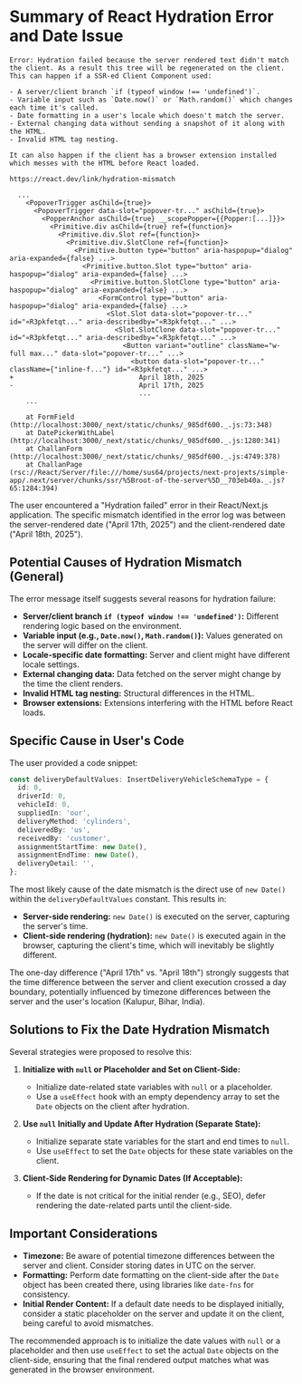 
# Summary of React Hydration Error and Date Issue


```
Error: Hydration failed because the server rendered text didn't match the client. As a result this tree will be regenerated on the client. This can happen if a SSR-ed Client Component used:

- A server/client branch `if (typeof window !== 'undefined')`.
- Variable input such as `Date.now()` or `Math.random()` which changes each time it's called.
- Date formatting in a user's locale which doesn't match the server.
- External changing data without sending a snapshot of it along with the HTML.
- Invalid HTML tag nesting.

It can also happen if the client has a browser extension installed which messes with the HTML before React loaded.

https://react.dev/link/hydration-mismatch

  ...
    <PopoverTrigger asChild={true}>
      <PopoverTrigger data-slot="popover-tr..." asChild={true}>
        <PopperAnchor asChild={true} __scopePopper={{Popper:[...]}}>
          <Primitive.div asChild={true} ref={function}>
            <Primitive.div.Slot ref={function}>
              <Primitive.div.SlotClone ref={function}>
                <Primitive.button type="button" aria-haspopup="dialog" aria-expanded={false} ...>
                  <Primitive.button.Slot type="button" aria-haspopup="dialog" aria-expanded={false} ...>
                    <Primitive.button.SlotClone type="button" aria-haspopup="dialog" aria-expanded={false} ...>
                      <FormControl type="button" aria-haspopup="dialog" aria-expanded={false} ...>
                        <Slot.Slot data-slot="popover-tr..." id="«R3pkfetqt..." aria-describedby="«R3pkfetqt..." ...>
                          <Slot.SlotClone data-slot="popover-tr..." id="«R3pkfetqt..." aria-describedby="«R3pkfetqt..." ...>
                            <Button variant="outline" className="w-full max..." data-slot="popover-tr..." ...>
                              <button data-slot="popover-tr..." className={"inline-f..."} id="«R3pkfetqt..." ...>
+                               April 18th, 2025
-                               April 17th, 2025
                                ...
    ...

    at FormField (http://localhost:3000/_next/static/chunks/_985df600._.js:73:348)
    at DatePickerWithLabel (http://localhost:3000/_next/static/chunks/_985df600._.js:1280:341)
    at ChallanForm (http://localhost:3000/_next/static/chunks/_985df600._.js:4749:378)
    at ChallanPage (rsc://React/Server/file:///home/sus64/projects/next-projexts/simple-app/.next/server/chunks/ssr/%5Broot-of-the-server%5D__703eb40a._.js?65:1284:394)
```

The user encountered a "Hydration failed" error in their React/Next.js application. The specific mismatch identified in the error log was between the server-rendered date ("April 17th, 2025") and the client-rendered date ("April 18th, 2025").

## Potential Causes of Hydration Mismatch (General)

The error message itself suggests several reasons for hydration failure:

- **Server/client branch `if (typeof window !== 'undefined')`:** Different rendering logic based on the environment.
- **Variable input (e.g., `Date.now()`, `Math.random()`):** Values generated on the server will differ on the client.
- **Locale-specific date formatting:** Server and client might have different locale settings.
- **External changing data:** Data fetched on the server might change by the time the client renders.
- **Invalid HTML tag nesting:** Structural differences in the HTML.
- **Browser extensions:** Extensions interfering with the HTML before React loads.

## Specific Cause in User's Code

The user provided a code snippet:

```typescript
const deliveryDefaultValues: InsertDeliveryVehicleSchemaType = {
  id: 0,
  driverId: 0,
  vehicleId: 0,
  suppliedIn: 'our',
  deliveryMethod: 'cylinders',
  deliveredBy: 'us',
  receivedBy: 'customer',
  assignmentStartTime: new Date(),
  assignmentEndTime: new Date(),
  deliveryDetail: '',
};
```

The most likely cause of the date mismatch is the direct use of `new Date()` within the `deliveryDefaultValues` constant. This results in:

- **Server-side rendering:** `new Date()` is executed on the server, capturing the server's time.
- **Client-side rendering (hydration):** `new Date()` is executed again in the browser, capturing the client's time, which will inevitably be slightly different.

The one-day difference ("April 17th" vs. "April 18th") strongly suggests that the time difference between the server and client execution crossed a day boundary, potentially influenced by timezone differences between the server and the user's location (Kalupur, Bihar, India).

## Solutions to Fix the Date Hydration Mismatch

Several strategies were proposed to resolve this:

1.  **Initialize with `null` or Placeholder and Set on Client-Side:**
    - Initialize date-related state variables with `null` or a placeholder.
    - Use a `useEffect` hook with an empty dependency array to set the `Date` objects on the client after hydration.

2.  **Use `null` Initially and Update After Hydration (Separate State):**
    - Initialize separate state variables for the start and end times to `null`.
    - Use `useEffect` to set the `Date` objects for these state variables on the client.

3.  **Client-Side Rendering for Dynamic Dates (If Acceptable):**
    - If the date is not critical for the initial render (e.g., SEO), defer rendering the date-related parts until the client-side.

## Important Considerations

- **Timezone:** Be aware of potential timezone differences between the server and client. Consider storing dates in UTC on the server.
- **Formatting:** Perform date formatting on the client-side after the `Date` object has been created there, using libraries like `date-fns` for consistency.
- **Initial Render Content:** If a default date needs to be displayed initially, consider a static placeholder on the server and update it on the client, being careful to avoid mismatches.

The recommended approach is to initialize the date values with `null` or a placeholder and then use `useEffect` to set the actual `Date` objects on the client-side, ensuring that the final rendered output matches what was generated in the browser environment.
